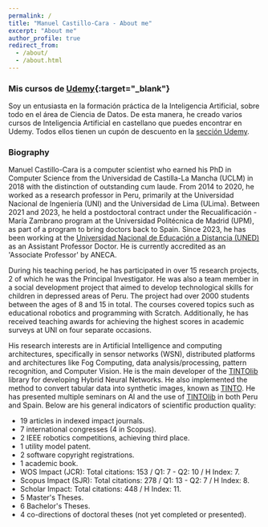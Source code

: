 ```yaml
---
permalink: /
title: "Manuel Castillo-Cara - About me"
excerpt: "About me"
author_profile: true
redirect_from: 
  - /about/
  - /about.html
---
```


### Mis cursos de [Udemy](https://www.manuelcastillo.eu/udemy/){:target="_blank"}
Soy un entusiasta en la formación práctica de la Inteligencia Artificial, sobre todo en el área de Ciencia de Datos. De esta manera, he creado varios cursos de Inteligencia Artificial en castellano que puedes encontrar en Udemy. Todos ellos tienen un cupón de descuento en la [sección Udemy](https://www.manuelcastillo.eu/udemy/).

### Biography
Manuel Castillo-Cara is a computer scientist who earned his PhD in Computer Science from the Universidad de Castilla-La Mancha (UCLM) in 2018 with the distinction of outstanding cum laude. From 2014 to 2020, he worked as a research professor in Peru, primarily at the Universidad Nacional de Ingeniería (UNI) and the Universidad de Lima (ULima). Between 2021 and 2023, he held a postdoctoral contract under the Recualificación - María Zambrano program at the Universidad Politécnica de Madrid (UPM), as part of a program to bring doctors back to Spain. Since 2023, he has been working at the [Universidad Nacional de Educación a Distancia (UNED)](https://www.uned.es/universidad/docentes/informatica/jose-manuel-castillo-cara.html) as an Assistant Professor Doctor. He is currently accredited as an 'Associate Professor' by ANECA.

During his teaching period, he has participated in over 15 research projects, 2 of which he was the Principal Investigator. He was also a team member in a social development project that aimed to develop technological skills for children in depressed areas of Peru. The project had over 2000 students between the ages of 8 and 15 in total. The courses covered topics such as educational robotics and programming with Scratch. Additionally, he has received teaching awards for achieving the highest scores in academic surveys at UNI on four separate occasions.

His research interests are in Artificial Intelligence and computing architectures, specifically in sensor networks (WSN), distributed platforms and architectures like Fog Computing, data analysis/processing, pattern recognition, and Computer Vision. He is the main developer of the [TINTOlib](https://tintolib.readthedocs.io/en/latest/tinto.html) library for developing Hybrid Neural Networks. He also implemented the method to convert tabular data into synthetic images, known as [TINTO](https://github.com/oeg-upm/TINTO). He has presented multiple seminars on AI and the use of [TINTOlib](https://pypi.org/project/TINTOlib/) in both Peru and Spain. Below are his general indicators of scientific production quality:

- 19 articles in indexed impact journals.
- 7 international congresses (4 in Scopus).
- 2 IEEE robotics competitions, achieving third place.
- 1 utility model patent.
- 2 software copyright registrations.
- 1 academic book.
- WOS Impact (JCR): Total citations: 153 / Q1: 7 - Q2: 10 / H Index: 7.
- Scopus Impact (SJR): Total citations: 278 / Q1: 13 - Q2: 7 / H Index: 8.
- Scholar Impact: Total citations: 448 / H Index: 11.
- 5 Master's Theses.
- 6 Bachelor's Theses.
- 4 co-directions of doctoral theses (not yet completed or presented).